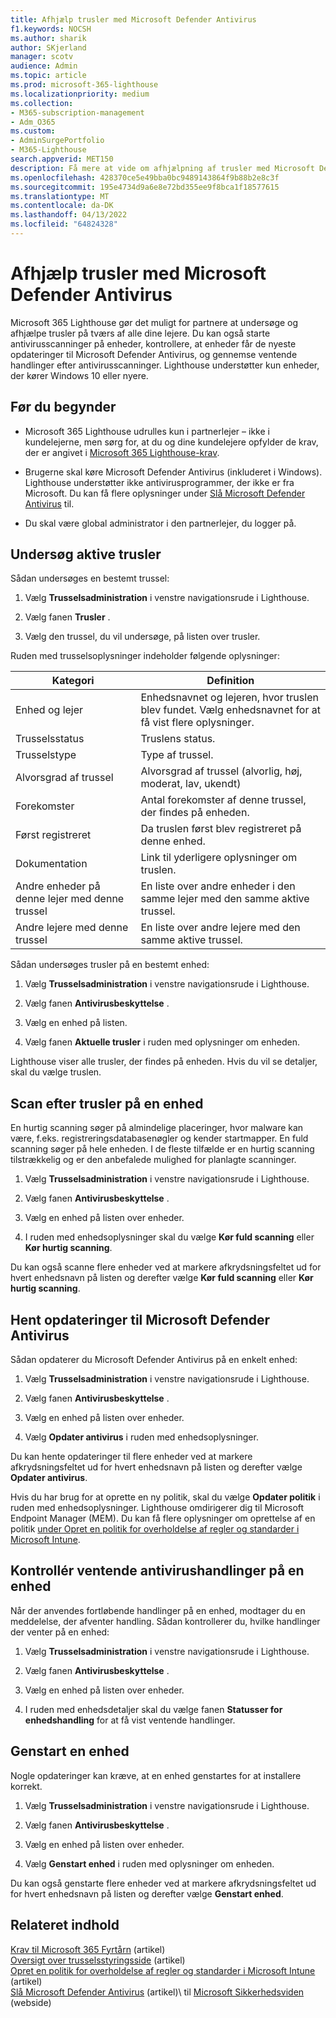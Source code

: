 ```yaml
---
title: Afhjælp trusler med Microsoft Defender Antivirus
f1.keywords: NOCSH
ms.author: sharik
author: SKjerland
manager: scotv
audience: Admin
ms.topic: article
ms.prod: microsoft-365-lighthouse
ms.localizationpriority: medium
ms.collection:
- M365-subscription-management
- Adm_O365
ms.custom:
- AdminSurgePortfolio
- M365-Lighthouse
search.appverid: MET150
description: Få mere at vide om afhjælpning af trusler med Microsoft Defender Antivirus for udbydere af administrerede tjenester ved hjælp af Microsoft 365 Lighthouse.
ms.openlocfilehash: 428370ce5e49bba0bc9489143864f9b88b2e8c3f
ms.sourcegitcommit: 195e4734d9a6e8e72bd355ee9f8bca1f18577615
ms.translationtype: MT
ms.contentlocale: da-DK
ms.lasthandoff: 04/13/2022
ms.locfileid: "64824328"
---
```

# <a name="mitigate-threats-with-microsoft-defender-antivirus"></a>Afhjælp trusler med Microsoft Defender Antivirus

Microsoft 365 Lighthouse gør det muligt for partnere at undersøge og afhjælpe trusler på tværs af alle dine lejere. Du kan også starte antivirusscanninger på enheder, kontrollere, at enheder får de nyeste opdateringer til Microsoft Defender Antivirus, og gennemse ventende handlinger efter antivirusscanninger. Lighthouse understøtter kun enheder, der kører Windows 10 eller nyere.

## <a name="before-you-begin"></a>Før du begynder

- Microsoft 365 Lighthouse udrulles kun i partnerlejer – ikke i kundelejerne, men sørg for, at du og dine kundelejere opfylder de krav, der er angivet i [Microsoft 365 Lighthouse-krav](m365-lighthouse-requirements.md).

- Brugerne skal køre Microsoft Defender Antivirus (inkluderet i Windows). Lighthouse understøtter ikke antivirusprogrammer, der ikke er fra Microsoft. Du kan få flere oplysninger under [Slå Microsoft Defender Antivirus](/mem/intune/user-help/turn-on-defender-windows) til.

- Du skal være global administrator i den partnerlejer, du logger på.

## <a name="investigate-active-threats"></a>Undersøg aktive trusler

Sådan undersøges en bestemt trussel:

1. Vælg **Trusselsadministration** i venstre navigationsrude i Lighthouse.

2. Vælg fanen **Trusler** .

3. Vælg den trussel, du vil undersøge, på listen over trusler.

Ruden med trusselsoplysninger indeholder følgende oplysninger:

| Kategori                                      | Definition                                                                                                   |
|-----------------------------------------------|--------------------------------------------------------------------------------------------------------------|
| Enhed og lejer                             | Enhedsnavnet og lejeren, hvor truslen blev fundet. Vælg enhedsnavnet for at få vist flere oplysninger. |
| Trusselsstatus                                 | Truslens status.                                                                                    |
| Trusselstype                                   | Type af trussel.                                                                                              |
| Alvorsgrad af trussel                               | Alvorsgrad af trussel (alvorlig, høj, moderat, lav, ukendt)                                                    |
| Forekomster                                     | Antal forekomster af denne trussel, der findes på enheden.                                                    |
| Først registreret                                | Da truslen først blev registreret på denne enhed.                                                           |
| Dokumentation                                 | Link til yderligere oplysninger om truslen.                                                             |
| Andre enheder på denne lejer med denne trussel | En liste over andre enheder i den samme lejer med den samme aktive trussel.                                      |
| Andre lejere med denne trussel                | En liste over andre lejere med den samme aktive trussel.                                                         |

Sådan undersøges trusler på en bestemt enhed:

1. Vælg **Trusselsadministration** i venstre navigationsrude i Lighthouse.

2. Vælg fanen **Antivirusbeskyttelse** .

3. Vælg en enhed på listen.

4. Vælg fanen **Aktuelle trusler** i ruden med oplysninger om enheden.

Lighthouse viser alle trusler, der findes på enheden. Hvis du vil se detaljer, skal du vælge truslen.

## <a name="scan-for-threats-on-a-device"></a>Scan efter trusler på en enhed

En hurtig scanning søger på almindelige placeringer, hvor malware kan være, f.eks. registreringsdatabasenøgler og kender startmapper. En fuld scanning søger på hele enheden. I de fleste tilfælde er en hurtig scanning tilstrækkelig og er den anbefalede mulighed for planlagte scanninger.

1. Vælg **Trusselsadministration** i venstre navigationsrude i Lighthouse.

2. Vælg fanen **Antivirusbeskyttelse** .

3. Vælg en enhed på listen over enheder.

4. I ruden med enhedsoplysninger skal du vælge **Kør fuld scanning** eller **Kør hurtig scanning**.

Du kan også scanne flere enheder ved at markere afkrydsningsfeltet ud for hvert enhedsnavn på listen og derefter vælge **Kør fuld scanning** eller **Kør hurtig scanning**.

## <a name="get-updates-for-microsoft-defender-antivirus"></a>Hent opdateringer til Microsoft Defender Antivirus

Sådan opdaterer du Microsoft Defender Antivirus på en enkelt enhed:

1. Vælg **Trusselsadministration** i venstre navigationsrude i Lighthouse.

2. Vælg fanen **Antivirusbeskyttelse** .

3. Vælg en enhed på listen over enheder.

4. Vælg **Opdater antivirus** i ruden med enhedsoplysninger.

Du kan hente opdateringer til flere enheder ved at markere afkrydsningsfeltet ud for hvert enhedsnavn på listen og derefter vælge **Opdater antivirus**.

Hvis du har brug for at oprette en ny politik, skal du vælge **Opdater politik** i ruden med enhedsoplysninger. Lighthouse omdirigerer dig til Microsoft Endpoint Manager (MEM). Du kan få flere oplysninger om oprettelse af en politik [under Opret en politik for overholdelse af regler og standarder i Microsoft Intune](/mem/intune/protect/create-compliance-policy).

## <a name="check-pending-antivirus-actions-on-a-device"></a>Kontrollér ventende antivirushandlinger på en enhed

Når der anvendes fortløbende handlinger på en enhed, modtager du en meddelelse, der afventer handling. Sådan kontrollerer du, hvilke handlinger der venter på en enhed:

1. Vælg **Trusselsadministration** i venstre navigationsrude i Lighthouse.

2. Vælg fanen **Antivirusbeskyttelse** .

3. Vælg en enhed på listen over enheder.

4. I ruden med enhedsdetaljer skal du vælge fanen **Statusser for enhedshandling** for at få vist ventende handlinger.

## <a name="restart-a-device"></a>Genstart en enhed

Nogle opdateringer kan kræve, at en enhed genstartes for at installere korrekt.

1. Vælg **Trusselsadministration** i venstre navigationsrude i Lighthouse.

2. Vælg fanen **Antivirusbeskyttelse** .

3. Vælg en enhed på listen over enheder.

4. Vælg **Genstart enhed** i ruden med oplysninger om enheden.

Du kan også genstarte flere enheder ved at markere afkrydsningsfeltet ud for hvert enhedsnavn på listen og derefter vælge **Genstart enhed**.

## <a name="related-content"></a>Relateret indhold

[Krav til Microsoft 365 Fyrtårn](m365-lighthouse-requirements.md) (artikel)\
[Oversigt over trusselsstyringsside](m365-lighthouse-threat-management-page-overview.md) (artikel)\
[Opret en politik for overholdelse af regler og standarder i Microsoft Intune](/mem/intune/protect/create-compliance-policy) (artikel)\
[Slå Microsoft Defender Antivirus](/mem/intune/user-help/turn-on-defender-windows) (artikel)\ til
[Microsoft Sikkerhedsviden](https://www.microsoft.com/wdsi/threats) (webside)
